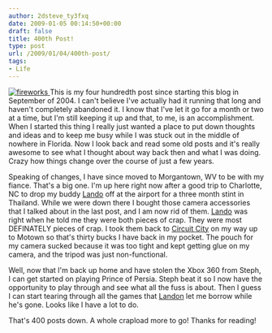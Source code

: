 ```yaml
---
author: 2dsteve_ty3fxq
date: 2009-01-05 00:14:50+00:00
draft: false
title: 400th Post!
type: post
url: /2009/01/04/400th-post/
tags:
- Life
---
```


[![fireworks](http://www.bitsandbinary.com/wp-content/uploads/2009/01/fireworks-150x150.jpg)
](http://www.bitsandbinary.com/wp-content/uploads/2009/01/fireworks.jpg)This is my four hundredth post since starting this blog in September of 2004. I can't believe I've actually had it running that long and haven't completely abandoned it. I know that I've let it go for a month or two at a time, but I'm still keeping it up and that, to me, is an accomplishment. When I started this thing I really just wanted a place to put down thoughts and ideas and to keep me busy while I was stuck out in the middle of nowhere in Florida. Now I look back and read some old posts and it's really awesome to see what I thought about way back then and what I was doing. Crazy how things change over the course of just a few years.

Speaking of changes, I have since moved to Morgantown, WV to be with my fiance. That's a big one. I'm up here right now after a good trip to Charlotte, NC to drop my buddy [Lando](http://www.landoman.com) off at the airport for a three month stint in Thailand. While we were down there I bought those camera accessories that I talked about in the last post, and I am now rid of them. [Lando](http://www.landoman.com) was right when he told me they were both pieces of crap. They were most DEFINATELY pieces of crap. I took them back to [Circuit City](http://www.circuitcity.com) on my way up to Motown so that's thirty bucks I have back in my pocket. The pouch for my camera sucked because it was too tight and kept getting glue on my camera, and the tripod was just non-functional.

Well, now that I'm back up home and have stolen the Xbox 360 from Steph, I can get started on playing Prince of Persia. Steph beat it so I now have the opportunity to play through and see what all the fuss is about. Then I guess I can start tearing through all the games that [Landon](http://www.landoman.com) let me borrow while he's gone. Looks like I have a lot to do.

That's 400 posts down. A whole crapload more to go! Thanks for reading!
